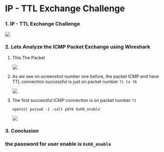 # IP - TTL Exchange Challenge

### 1. IP - TTL Exchange Challenge
   <p align="center">
   <p align="left">
   <img height="auto" width="auto" src="https://i.imgur.com/xG1eKVt.png">
   </p>

### 2. Lets Analyze the ICMP Packet Exchange using Wireshark
1. This The Packet 
   <p align="center">
   <p align="left">
   <img height="auto" width="auto" src="https://i.imgur.com/gkigK6w.png">
   </p>

2. As we see on screenshot number one before, the packet ICMP and have TTL connection successful is just on packet number `71 to 76`
   <p align="center">
   <p align="left">
   <img height="auto" width="auto" src="https://i.imgur.com/7GKX0Wm.png">
   </p>

3. The first successful ICMP connection is on packet number `71` 

   `openssl passwd -1 -salt p8Y6 6sK0_enable`

   <p align="left">
   <img height="auto" width="auto" src="https://i.imgur.com/0cDIHYm.png">
   </p>

### 3. Conclusion
### the password for user enable is `6sK0_enable`

